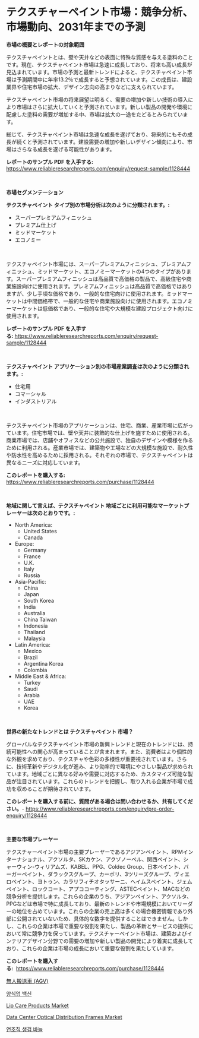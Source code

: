 <p><h1>テクスチャーペイント市場：競争分析、市場動向、2031年までの予測</h1></p><p><strong>市場の概要とレポートの対象範囲</strong></p>
<p><p>テクスチャペイントとは、壁や天井などの表面に特殊な質感を与える塗料のことです。現在、テクスチャペイント市場は急速に成長しており、将来も高い成長が見込まれています。市場の予測と最新トレンドによると、テクスチャペイント市場は予測期間中に年率13.2％で成長すると予想されています。この成長は、建設業界や住宅市場の拡大、デザイン志向の高まりなどに支えられています。</p><p>テクスチャペイント市場の将来展望は明るく、需要の増加や新しい技術の導入により市場はさらに拡大していくと予測されています。新しい製品の開発や環境に配慮した塗料の需要が増加する中、市場は拡大の一途をたどるとみられています。</p><p>総じて、テクスチャペイント市場は急速な成長を遂げており、将来的にもその成長が続くと予測されています。建設需要の増加や新しいデザイン傾向により、市場はさらなる成長を遂げる可能性があります。</p></p>
<p><strong>レポートのサンプル PDF を入手する:</strong> <a href="https://www.reliableresearchreports.com/enquiry/request-sample/1128444">https://www.reliableresearchreports.com/enquiry/request-sample/1128444</a></p>
<p>&nbsp;</p>
<p><strong>市場セグメンテーション</strong></p>
<p><strong>テクスチャペイント タイプ別の市場分析は次のように分類されます。:</strong></p>
<p><ul><li>スーパープレミアムフィニッシュ</li><li>プレミアム仕上げ</li><li>ミッドマーケット</li><li>エコノミー</li></ul></p>
<p>&nbsp;</p>
<p><p>テクスチャペイント市場には、スーパープレミアムフィニッシュ、プレミアムフィニッシュ、ミッドマーケット、エコノミーマーケットの4つのタイプがあります。スーパープレミアムフィニッシュは高品質で高価格の製品で、高級住宅や商業施設向けに使用されます。プレミアムフィニッシュは高品質で高価格ではありますが、少し手頃な価格であり、一般的な住宅向けに使用されます。ミッドマーケットは中間価格帯で、一般的な住宅や商業施設向けに使用されます。エコノミーマーケットは低価格であり、一般的な住宅や大規模な建設プロジェクト向けに使用されます。</p></p>
<p><strong>レポートのサンプル PDF を入手する:</strong>&nbsp;<a href="https://www.reliableresearchreports.com/enquiry/request-sample/1128444">https://www.reliableresearchreports.com/enquiry/request-sample/1128444</a></p>
<p>&nbsp;</p>
<p><strong> テクスチャペイント アプリケーション別の市場産業調査は次のように分類されます。:</strong></p>
<p><ul><li>住宅用</li><li>コマーシャル</li><li>インダストリアル</li></ul></p>
<p>&nbsp;</p>
<p><p>テクスチャペイント市場のアプリケーションは、住宅、商業、産業市場に広がっています。住宅市場では、壁や天井に装飾的な仕上げを施すために使用される。商業市場では、店舗やオフィスなどの公共施設で、独自のデザインや模様を作るために利用される。産業市場では、建築物や工場などの大規模な施設で、耐久性や防水性を高めるために採用される。それぞれの市場で、テクスチャペイントは異なるニーズに対応しています。</p></p>
<p><strong>このレポートを購入する:</strong>&nbsp; <a href="https://www.reliableresearchreports.com/purchase/1128444">https://www.reliableresearchreports.com/purchase/1128444</a></p>
<p>&nbsp;</p>
<p><strong>地域に関して言えば、テクスチャペイント 地域ごとに利用可能なマーケットプレーヤーは次のとおりです。:</strong></p>
<p><ul>
    <li>
        North America:
        <ul>
            <li>United States</li>
            <li>Canada</li>
        </ul>
    </li>
    <li>
        Europe:
        <ul>
            <li>Germany</li>
            <li>France</li>
            <li>U.K.</li>
            <li>Italy</li>
            <li>Russia</li>
        </ul>
    </li>
    <li>
        Asia-Pacific:
        <ul>
            <li>China</li>
            <li>Japan</li>
            <li>South Korea</li>
            <li>India</li>
            <li>Australia</li>
            <li>China Taiwan</li>
            <li>Indonesia</li>
            <li>Thailand</li>
            <li>Malaysia</li>
        </ul>
    </li>
    <li>
        Latin America:
        <ul>
            <li>Mexico</li>
            <li>Brazil</li>
            <li>Argentina Korea</li>
            <li>Colombia</li>
        </ul>
    </li>
    <li>
        Middle East & Africa:
        <ul>
            <li>Turkey</li>
            <li>Saudi</li>
            <li>Arabia</li>
            <li>UAE</li>
            <li>Korea</li>
        </ul>
    </li>
    </ul></p>
<p>&nbsp;</p>
<p><strong>世界の新たなトレンドとは テクスチャペイント 市場？</strong></p>
<p><p>グローバルなテクスチャペイント市場の新興トレンドと現在のトレンドには、持続可能性への関心が高まっていることが含まれます。また、消費者はより個性的な外観を求めており、テクスチャや色彩の多様性が重要視されています。さらに、技術革新やデジタル化が進み、より効率的で環境にやさしい製品が求められています。地域ごとに異なる好みや需要に対応するため、カスタマイズ可能な製品が注目されています。これらのトレンドを把握し、取り入れる企業が市場で成功を収めることが期待されています。</p></p>
<p><strong>このレポートを購入する前に、質問がある場合は問い合わせるか、共有してください。</strong>- <a href="https://www.reliableresearchreports.com/enquiry/pre-order-enquiry/1128444">https://www.reliableresearchreports.com/enquiry/pre-order-enquiry/1128444</a></p>
<p>&nbsp;</p>
<p><strong>主要な市場プレーヤー</strong></p>
<p><p>テクスチャーペイント市場の主要プレーヤーであるアジアンペイント、RPMインターナショナル、アクソルタ、SKカケン、アクゾノーベル、関西ペイント、シャーウィン-ウィリアムズ、KABEL、PPG、Coldec Group、日本ペイント、バーガーペイント、ダラックスグループ、カーポリ、3ツリーズグループ、ヴィエロペイント、ヨトゥン、カラリフィチオタッサーニ、ヘイムスペイント、ジェムペイント、ロックコート、アプココーティング、ASTECペイント、MACなどの競争分析を提供します。これらの企業のうち、アジアンペイント、アクソルタ、PPGなどは市場で特に成長しており、最新のトレンドや市場規模においてリーダーの地位を占めています。これらの企業の売上高は多くの場合機密情報であり外部に公開されていないため、具体的な数字を提供することはできません。しかし、これらの企業は市場で重要な役割を果たし、製品の革新とサービスの提供において常に競争力を保っています。テクスチャーペイント市場は、建築およびインテリアデザイン分野での需要の増加や新しい製品の開発により着実に成長しており、これらの企業は市場の成長において重要な役割を果たしています。</p></p>
<p><strong>このレポートを購入する:</strong>&nbsp;&nbsp;<a href="https://www.reliableresearchreports.com/purchase/1128444">https://www.reliableresearchreports.com/purchase/1128444</a></p>
<p><p><a href="https://github.com/zekaoe592392/Market-Research-Report-List-1/blob/main/97879745124.md">無人搬送車 (AGV)</a></p><p><a href="https://github.com/vs10l4sfg5c/Market-Research-Report-List-1/blob/main/40994504698.md">양식업 백신</a></p><p><a href="https://github.com/RickHolmes3/Market-Research-Report-List-4/blob/main/lip-care-products-market.md">Lip Care Products Market</a></p><p><a href="https://issuu.com/reportprime-2/docs/data-center-optical-distribution-frames-market-siz">Data Center Optical Distribution Frames Market</a></p><p><a href="https://github.com/crfsywufhm81415/Market-Research-Report-List-1/blob/main/80158444697.md">연조직 생검 바늘</a></p></p>